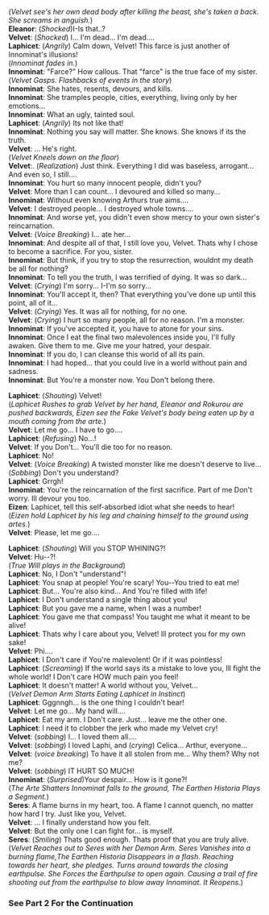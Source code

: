(*Velvet see's her own dead body after killing the beast, she's taken a back. She screams in anguish.*)  
**Eleanor**:   (*Shocked*)I-Is that..?  
**Velvet**:    (*Shocked*) I... I'm dead... I'm dead....  
**Laphicet**:  (*Angrily*) Calm down, Velvet! This farce is just another of Innominat's illusions!  
(*Innominat fades in.*)  
**Innominat**:  "Farce?" How callous. That "farce" is the true face of my sister.  
(*Velvet Gasps. Flashbacks of events in the story*)  
**Innominat**:  She hates, resents, devours, and kills.  
**Innominat**:  She tramples people, cities, everything, living only by her emotions...  
**Innominat**:  What an ugly, tainted soul.  
**Laphicet**:   (*Angrily*) Its not like that!  
**Innominat**:  Nothing you say will matter. She knows. She knows if its the truth.  
**Velvet**:     ... He's right.  
(*Velvet Kneels down on the floor*)  
**Velvet**:.    (*Realization*) Just think. Everything I did was baseless, arrogant... And even so, I still....  
**Innominat**:  You hurt so many innocent people, didn't you?  
**Velvet**:     More than I can count... I devoured and killed so many...  
**Innominat**:  Without even knowing Arthurs true aims....  
**Velvet**:     I destroyed people... I destroyed whole towns....  
**Innominat**:  And worse yet, you didn't even show mercy to your own sister's reincarnation.  
**Velvet**:     (*Voice Breaking*) I... ate her...  
**Innominat**:  And despite all of that, I still love you, Velvet. Thats why I chose to become a sacrifice. For you, sister.  
**Innominat**:  But think, if you try to stop the resurrection, wouldnt my death be all for nothing?  
**Innominat**:  To tell you the truth, I was terrified of dying. It was so dark...  
**Velvet**:     (*Crying*) I'm sorry... I-I'm so sorry...  
**Innominat**:  You'll accept it, then? That everything you've done up until this point, all of it...  
**Velvet**:     (*Crying*) Yes. It was all for nothing, for no one.  
**Velvet**:     (*Crying*) I hurt so many people, all for no reason. I'm a monster.  
**Innominat**:  If you've accepted it, you have to atone for your sins.  
**Innominat**:  Once I eat the final two malevolences inside you, I'll fully awaken. Give them to me. Give me your hatred, your despair.  
**Innominat**:  If you do, I can cleanse this world of all its pain.  
**Innominat**:  I had hoped... that you could live in a world without pain and sadness.  
**Innominat**:  But You're a monster now. You Don't belong there.  

**Laphicet**:   (*Shouting*) Velvet!  
(*Laphicet Rushes to grab Velvet by her hand, Eleanor and Rokurou are pushed backwards, Eizen see the Fake Velvet's body being eaten up by a mouth coming from the arte.*)  
**Velvet**:     Let me go... I have to go....  
**Laphicet**:   (*Refusing*) No...!  
**Velvet**:     If you Don't... You'll die too for no reason.  
**Laphicet**:   No!  
**Velvet**:      (*Voice Breaking*) A twisted monster like me doesn't deserve to live...(*Sobbing*) Don't you understand?  
**Laphicet**:   Grrgh!  
**Innominat**:  You're the reincarnation of the first sacrifice. Part of me Don't worry. Ill devour you too.  
**Eizen**:      Laphicet, tell this self-absorbed idiot what she needs to hear!  
(*Eizen hold Laphicet by his leg and chaining himself to the ground using artes.*)  
**Velvet**:     Please, let me go.... 

**Laphicet**:  (*Shouting*) Will you STOP WHINING?!  
**Velvet**:    Hu--?!  
(*True Will plays in the Background*)  
**Laphicet**:  No, I Don't "understand"!  
**Laphicet**:  You snap at people! You're scary! You--You tried to eat me!  
**Laphicet**:  But... You're also kind... And You're filled with life!  
**Laphicet**:  I Don't understand a single thing about you!  
**Laphicet**:  But you gave me a name, when I was a number!  
**Laphicet**:  You gave me that compass! You taught me what it meant to be alive!  
**Laphicet**:  Thats why I care about you, Velvet! Ill protect you for my own sake!  
**Velvet**:    Phi....  
**Laphicet**:  I Don't care if You're malevolent! Or if it was pointless!  
**Laphicet**:  (*Screaming*) If the world says its a mistake to love you, Ill fight the whole world! I Don't care HOW much pain you feel!  
**Laphicet**:  It doesn't matter! A world without you, Velvet...  
(*Velvet Demon Arm Starts Eating Laphicet in Instinct*)  
**Laphicet**:  Gggnngh... is the one thing I couldn't bear!  
**Velvet**:    Let me go... My hand will....  
**Laphicet**:  Eat my arm. I Don't care. Just... leave me the other one.  
**Laphicet**:  I need it to clobber the jerk who made my Velvet cry!  
**Velvet**:    (*sobbing*) I... I loved them all....  
**Velvet**:    (*sobbing*) I loved Laphi, and (*crying*) Celica... Arthur, everyone...  
**Velvet**:    (*voice breaking*) To have it all stolen from me... Why them? Why not me?  
**Velvet**:    (*sobbing*) IT HURT SO MUCH!  
**Innominat**: (*Surprised*)Your despair... How is it gone?!  
(*The Arte Shatters Innominat falls to the ground, The Earthen Historia Plays a Segment.*)  
**Seres**:     A flame burns in my heart, too. A flame I cannot quench, no matter how hard I try. Just like you, Velvet.  
**Velvet**:    ... I finally understand how you felt.  
**Velvet**:    But the only one I can fight for... is myself.  
**Seres**:     (*Smiling*) Thats good enough. Thats proof that you are truly alive.  
(*Velvet Reaches out to Seres with her Demon Arm.
Seres Vanishes into a burning flame,The Earthen Historia Disappears in a flash.
Reaching towards her heart, she pledges. Turns around towards the closing earthpulse.
She Forces the Earthpulse to open again.
Causing a trail of fire shooting out from the earthpulse to blow away Innominat. It Reopens.*)  
### **See Part 2 For the Continuation**